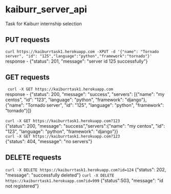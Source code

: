 # kaiburr_server_api
Task for Kaiburr internship selection

## PUT requests
`curl https://kaiburrtask1.herokuapp.com -XPUT -d '{"name": "Tornado server", "id": "125","language":"python","framework":"tornado"}'`
<br>response - 
{"status": 201, "message": "server id 125 successfully"}

## GET requests
` curl -X GET https://kaiburrtask1.herokuapp.com`
<br>response - {"status": 200, "message": "success", "servers": [{"name": "my centos", "id": "123", "language": "python", "framework": "django"}, {"name": "Tornado server", "id": "125", "language": "python", "framework": "tornado"}]}
<br>
<br>
`curl -X GET https://kaiburrtask1.herokuapp.com?123`
<br>
{"status": 200, "message": "success","servers":{"name": "my centos", "id": "123", "language": "python", "framework": "django"}}
<br>
`curl -X GET https://kaiburrtask1.herokuapp.com?123`
<br>
{"status": 404, "message": "no servers"}
<br>

## DELETE requests
`curl -X DELETE https://kaiburrtask1.herokuapp.com?id=124`
{"status": 202, "message": "successfully deleted"}
`curl -X DELETE https://kaiburrtask1.herokuapp.com?id=999`
{"status":503, "message": "id not registered"}
